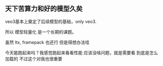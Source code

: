 

## 天下苦算力和好的模型久矣

veo3基本上奠定了后续模型的基础，only veo3. 

所以 模型轻量化 是一个长期的课题。

虽然 ltx, framepack 也还行 但是得想办法哇 


今天能跑起来吗？我感觉跑起来看看性能 应该没啥问题，就是需要看 到底是怎么加载的  不过这个对我也很重要





